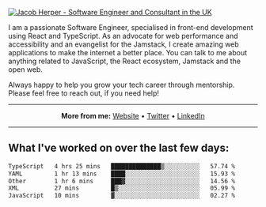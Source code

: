 [![Jacob Herper - Software Engineer and Consultant in the UK](https://res.cloudinary.com/jacobherper/image/upload/v1641506277/gh-image.png)](https://jacobherper.com/)

I am a passionate Software Engineer, specialised in front-end development using React and TypeScript. As an advocate for web performance and accessibility and an evangelist for the Jamstack, I create amazing web applications to make the internet a better place. You can talk to me about anything related to JavaScript, the React ecosystem, Jamstack and the open web.

Always happy to help you grow your tech career through mentorship. Please feel free to reach out, if you need help!

---

<p align="center">
  <strong>More from me:</strong> 
  <a href="https://jacobherper.com/">Website</a> •
  <a href="https://twitter.com/intent/follow?screen_name=jakeherp&tw_p=followbutton">Twitter</a> •
  <a href="https://www.linkedin.com/in/jacobherper/">LinkedIn</a>
</p>

---

## What I've worked on over the last few days:

<!--START_SECTION:waka-->

```txt
TypeScript   4 hrs 25 mins   ██████████████▒░░░░░░░░░░   57.74 %
YAML         1 hr 13 mins    ████░░░░░░░░░░░░░░░░░░░░░   15.93 %
Other        1 hr 6 mins     ███▓░░░░░░░░░░░░░░░░░░░░░   14.56 %
XML          27 mins         █▒░░░░░░░░░░░░░░░░░░░░░░░   05.99 %
JavaScript   10 mins         ▓░░░░░░░░░░░░░░░░░░░░░░░░   02.27 %
```

<!--END_SECTION:waka-->
